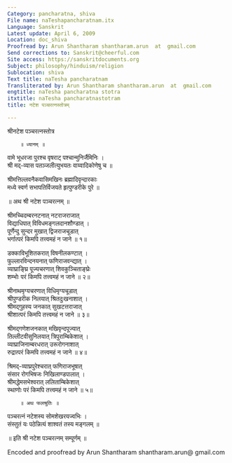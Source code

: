 ```yaml
---
Category: pancharatna, shiva
File name: naTeshapancharatnam.itx
Language: Sanskrit
Latest update: April 6, 2009
Location: doc_shiva
Proofread by: Arun Shantharam shantharam.arun  at  gmail.com
Send corrections to: Sanskrit@cheerful.com
Site access: https://sanskritdocuments.org
Subject: philosophy/hinduism/religion
Sublocation: shiva
Text title: naTesha pancharatnam
Transliterated by: Arun Shantharam shantharam.arun  at  gmail.com
engtitle: naTesha pancharatna stotra
itxtitle: naTesha pancharatnastotram
title: नटेश पञ्चरत्नस्तोत्रम्

---
```

  
 श्रीनटेश पञ्चरत्नस्तोत्र   
  
        ॥ ध्यानम् ॥  
  
वामे भूधरजा पुरश्च वृषराट् पश्चान्मुनिर्जैमिनिः ।  
श्री मद्-व्यास पतञ्जलीत्युभयतः वाय्वादिकोणेषु च ॥  
  
श्रीमत्तिल्लवनैकवासिमखिनः ब्रह्मादिवृन्दारकाः  
मध्ये स्वर्ण सभापतिर्विजयते हृत्पुण्डरीके पुरे ॥  
  
॥ अथ श्री नटेश पञ्चरत्नम् ॥  
  
श्रीमच्चिदम्बरनटनात् नटराजराजात्  
विद्याधिपात् विविधमङ्गलदानशौण्डात् ।  
पूर्णेन्दु सुन्दर मुखात् द्विजराजचूडात्  
भर्गात्परं किमपि तत्त्वमहं न जाने ॥ १॥  
  
डक्काविभूशितकरात् विषनीलकण्टात् ।  
फुल्लारविन्दनयनात् फणिराजवन्द्यात् ।  
व्याघ्राङ्घ्रि पूज्यचरणात् शिवकुञ्चिताङ्घ्रेः  
शम्भोः परं किमपि तत्त्वमहं न जाने ॥ २॥  
  
श्रीनाथमृग्यचरणात् विधिमृग्यचूडात्  
श्रीपुण्डरीक निलयात् श्रितदुःखनाशात् ।  
श्रीमद्गुहस्य जनकात् सुखटत्तराजात्  
श्रीशात्परं किमपि तत्त्वमहं न जाने ॥ ३॥  
  
श्रीमद्गणेशजनकात् मखिवृन्दपूज्यात्  
तिल्लीटवीसुनिलयात् त्रिपुराम्बिकेशात् ।  
व्याघ्राजिनाम्बरधरात् उरूरोगनाशात्  
रुद्रात्परं किमपि तत्त्वमहं न जाने ॥ ४॥  
  
श्रिमद्-व्याघ्रपुरेश्चरात् फणिराजभूषात्  
संसार रोगभिषजः निखिलाण्डपालात् ।  
श्रीमद्धेमसभेश्वरात् ललिताम्बिकेशात्  
स्थाणोः परं किमपि तत्त्वमहं न जाने ॥ ५॥  
  
        ॥ अथ फलश्रुतिः ॥  
  
पञ्चरत्नं नटेशस्य सोमशेखरयज्वभिः ।  
संस्तुतं यः पठेन्नित्यं शाश्वतं तस्य मङ्गलम् ॥  
  
॥ इति श्री नटेश पञ्चरत्नम् सम्पूर्णम् ॥  
  
  
Encoded and proofread by Arun Shantharam shantharam.arun@ gmail.com  
  
